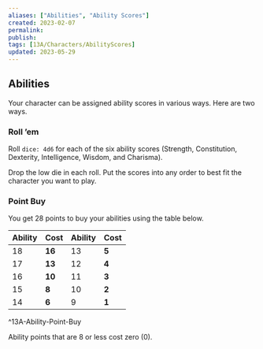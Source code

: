 ```yaml
---
aliases: ["Abilities", "Ability Scores"]
created: 2023-02-07
permalink: 
publish: 
tags: [13A/Characters/AbilityScores]
updated: 2023-05-29
---
```


## Abilities

Your character can be assigned ability scores in various ways. Here are two ways.

### Roll ’em

Roll `dice: 4d6` for each of the six ability scores (Strength, Constitution, Dexterity, Intelligence, Wisdom, and Charisma). 

Drop the low die in each roll. Put the scores into any order to best fit the character you want to play.

### Point Buy

You get 28 points to buy your abilities using the table below.

| Ability | **Cost** | Ability | **Cost** |
| ------- | ---- | ------- | ---- |
| 18      | **16**   |   13      |  **5**    |
| 17      | **13**   |   12      |  **4**    |
| 16      | **10**   |   11      |   **3**   |
| 15      | **8**    |   10      |   **2**   |
| 14      | **6**    |   9      |  **1**    |      
^13A-Ability-Point-Buy

Ability points that are 8 or less cost zero (0).
